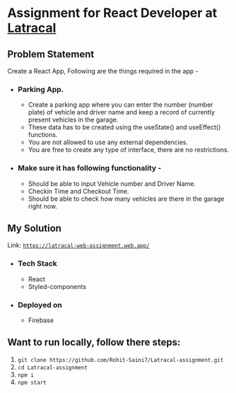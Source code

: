 # Assignment for React Developer at [Latracal](https://www.latracal.com/)

## Problem Statement

Create a React App, Following are the things required in the app -

 - ### Parking App.

    - Create a parking app where you can enter the number (number plate) of vehicle and driver name and keep a record of currently present vehicles in the garage.
    - These data has to be created using the useState() and useEffect() functions.
    - You are not allowed to use any external dependencies.
    - You are free to create any type of interface, there are no restrictions.


 - ### Make sure it has following functionality - 

    - Should be able to input Vehicle number and Driver Name.
    - Checkin Time and Checkout Time.
    - Should be able to check how many vehicles are there in the garage right now.


## My Solution
Link: [`https://latracal-web-assignment.web.app/`](https://latracal-web-assignment.web.app/)
    
- ### Tech Stack
    - React
    - Styled-components


- ### Deployed on
    - Firebase

## Want to run locally, follow there steps:
  1. `git clone https://github.com/Rohit-Saini7/Latracal-assignment.git`
  2. `cd Latracal-assignment`
  3. `npm i`
  4. `npm start`
